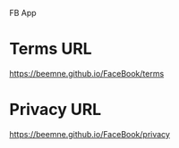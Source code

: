 FB App

# Terms URL
https://beemne.github.io/FaceBook/terms

# Privacy URL
https://beemne.github.io/FaceBook/privacy

